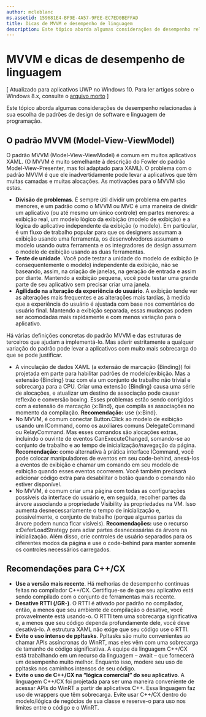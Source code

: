 ```yaml
---
author: mcleblanc
ms.assetid: 159681E4-BF9E-4A57-9FEE-EC7ED0BEFFAD
title: Dicas de MVVM e desempenho de linguagem
description: Este tópico aborda algumas considerações de desempenho relacionadas à sua escolha de padrões de design de software e linguagem de programação.
---
```

# MVVM e dicas de desempenho de linguagem

\[ Atualizado para aplicativos UWP no Windows 10. Para ler artigos sobre o Windows 8.x, consulte o [arquivo morto](http://go.microsoft.com/fwlink/p/?linkid=619132) \]

Este tópico aborda algumas considerações de desempenho relacionadas à sua escolha de padrões de design de software e linguagem de programação.

## O padrão MVVM (Model-View-ViewModel)

O padrão MVVM (Model-View-ViewModel) é comum em muitos aplicativos XAML. (O MVVM é muito semelhante à descrição do Fowler do padrão Model-View-Presenter, mas foi adaptado para XAML). O problema com o padrão MVVM é que ele inadvertidamente pode levar a aplicativos que têm muitas camadas e muitas alocações. As motivações para o MVVM são estas.

-   **Divisão de problemas**. É sempre útil dividir um problema em partes menores, e um padrão como o MVVM ou MVC é uma maneira de dividir um aplicativo (ou até mesmo um único controle) em partes menores: a exibição real, um modelo lógico da exibição (modelo de exibição) e a lógica do aplicativo independente da exibição (o modelo). Em particular, é um fluxo de trabalho popular para que os designers assumam a exibição usando uma ferramenta, os desenvolvedores assumam o modelo usando outra ferramenta e os integradores de design assumam o modelo de exibição usando as duas ferramentas.
-   **Teste de unidade**. Você pode testar a unidade do modelo de exibição (e consequentemente o modelo) independente da exibição, não se baseando, assim, na criação de janelas, na geração de entrada e assim por diante. Mantendo a exibição pequena, você pode testar uma grande parte de seu aplicativo sem precisar criar uma janela.
-   **Agilidade na alteração da experiência do usuário**. A exibição tende ver as alterações mais frequentes e as alterações mais tardias, à medida que a experiência do usuário é ajustada com base nos comentários do usuário final. Mantendo a exibição separada, essas mudanças podem ser acomodadas mais rapidamente e com menos variação para o aplicativo.

Há várias definições concretas do padrão MVVM e das estruturas de terceiros que ajudam a implementá-lo. Mas aderir estritamente a qualquer variação do padrão pode levar a aplicativos com muito mais sobrecarga do que se pode justificar.

-   A vinculação de dados XAML (a extensão de marcação {Binding}) foi projetada em parte para habilitar padrões de modelo/exibição. Mas a extensão {Binding} traz com ela um conjunto de trabalho não trivial e sobrecarga para a CPU. Criar uma extensão {Binding} causa uma série de alocações, e atualizar um destino de associação pode causar reflexão e conversão boxing. Esses problemas estão sendo corrigidos com a extensão de marcação {x:Bind}, que compila as associações no momento da compilação. **Recomendação:** use {x:Bind}.
-   No MVVM, é comum conectar Button.Click ao modelo de exibição usando um ICommand, como os auxiliares comuns DelegateCommand ou RelayCommand. Mas esses comandos são alocações extras, incluindo o ouvinte de eventos CanExecuteChanged, somando-se ao conjunto de trabalho e ao tempo de inicialização/navegação da página. **Recomendação:** como alternativa à prática interface ICommand, você pode colocar manipuladores de eventos em seu code-behind, anexá-los a eventos de exibição e chamar um comando em seu modelo de exibição quando esses eventos ocorrerem. Você também precisará adicionar código extra para desabilitar o botão quando o comando não estiver disponível.
-   No MVVM, é comum criar uma página com todas as configurações possíveis da interface do usuário e, em seguida, recolher partes da árvore associando a propriedade Visibility às propriedades na VM. Isso aumenta desnecessariamente o tempo de inicialização e, possivelmente, o conjunto de trabalho (porque algumas partes da árvore podem nunca ficar visíveis). **Recomendações:** use o recurso x:DeferLoadStrategy para adiar partes desnecessárias da árvore na inicialização. Além disso, crie controles de usuário separados para os diferentes modos da página e use o code-behind para manter somente os controles necessários carregados.

## Recomendações para C++/CX

-   **Use a versão mais recente**. Há melhorias de desempenho contínuas feitas no compilador C++/CX. Certifique-se de que seu aplicativo está sendo compilado com o conjunto de ferramentas mais recente.
-   **Desative RTTI (/GR-)**. O RTTI é ativado por padrão no compilador, então, a menos que seu ambiente de compilação o desative, você provavelmente está usando-o. O RTTI tem uma sobrecarga significativa e, a menos que seu código dependa profundamente dele, você deve desativá-lo. A estrutura XAML não exige que seu código use o RTTI.
-   **Evite o uso intenso de ppltasks**. Ppltasks são muito convenientes ao chamar APIs assíncronas do WinRT, mas eles vêm com uma sobrecarga de tamanho de código significativa. A equipe da linguagem C++/CX está trabalhando em um recurso da linguagem – await – que fornecerá um desempenho muito melhor. Enquanto isso, modere seu uso de ppltasks nos caminhos intensos de seu código.
-   **Evite o uso de C++/CX na “lógica comercial” do seu aplicativo**. A linguagem C++/CX foi projetada para ser uma maneira conveniente de acessar APIs do WinRT a partir de aplicativos C++. Essa linguagem faz uso de wrappers que têm sobrecarga. Evite usar C++/CX dentro do modelo/lógica de negócios de sua classe e reserve-o para uso nos limites entre o código e o WinRT.

 

 






<!--HONumber=May16_HO2-->


